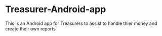# Treasurer-Android-app
This is an Android app for Treasurers to assist to handle thier money and create their own reports

